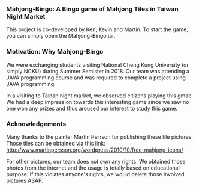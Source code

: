 ### Mahjong-Bingo: A Bingo game of Mahjong Tiles in Taiwan Night Market

This project is co-developed by Ken, Kevin and Martin. To start the game, you can simply open the Mahjong-Bingo.jar.

### Motivation: Why Mahjong-Bingo

We were exchanging students visiting National Cheng Kung University (or simply NCKU) during Summer Semister in 2018. Our team was attending a JAVA programming course and was required to complete a project using JAVA programming. 

In a visiting to Tainan night market, we observed citizens playing this gmae. We had a deep impression towards this interesting game since we saw no one won any prizes and thus aroused our interest to study this game.

### Acknowledgements

Many thanks to the painter Martin Perrson for publishing these tile pictures. Those tiles can be obtained via this link: http://www.martinpersson.org/wordpress/2010/10/free-mahjong-icons/

For other pictures, our team does not own any rights. We obtained those photos from the internet and the usage is totally based on educational purpose. If this violates anyone's rights, we would delete those involved pictures ASAP.
